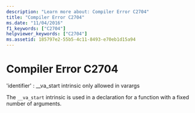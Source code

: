 ```yaml
---
description: "Learn more about: Compiler Error C2704"
title: "Compiler Error C2704"
ms.date: "11/04/2016"
f1_keywords: ["C2704"]
helpviewer_keywords: ["C2704"]
ms.assetid: 185797e2-55b5-4c11-8493-e70eb1d15a94
---
```

# Compiler Error C2704

'identifier' : __va_start intrinsic only allowed in varargs

The `__va_start` intrinsic is used in a declaration for a function with a fixed number of arguments.
